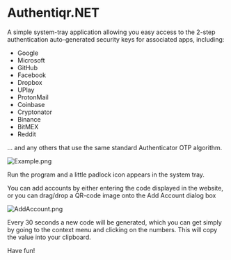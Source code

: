# Authentiqr.NET

A simple system-tray application allowing you easy access to the 2-step authentication auto-generated security keys for associated apps, including:

* Google
* Microsoft
* GitHub
* Facebook
* Dropbox
* UPlay
* ProtonMail
* Coinbase
* Cryptonator
* Binance
* BitMEX
* Reddit

... and any others that use the same standard Authenticator OTP algorithm.

![Example.png](https://raw.githubusercontent.com/richard-green/Authentiqr.NET/master/Example.png)

Run the program and a little padlock icon appears in the system tray.

You can add accounts by either entering the code displayed in the website, or you can drag/drop a QR-code image onto the Add Account dialog box

![AddAccount.png](https://raw.githubusercontent.com/richard-green/Authentiqr.NET/master/AddAccount.png)

Every 30 seconds a new code will be generated, which you can get simply by going to the context menu and clicking on the numbers. This will copy the value into your clipboard.

Have fun!
